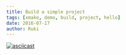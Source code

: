 ```yaml
---
title: Build a simple project
tags: [xmake, demo, build, project, hello]
date: 2016-07-17
author: Ruki
---
```


[![asciicast](https://asciinema.org/a/79998.png)](https://asciinema.org/a/79998)
